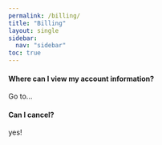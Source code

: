 ```yaml
---
permalink: /billing/
title: "Billing"
layout: single
sidebar:
  nav: "sidebar"
toc: true
---
```


#### Where can I view my account information?

Go to...

#### Can I cancel?

yes!
